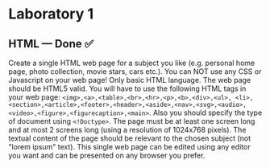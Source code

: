 # Laboratory 1
## HTML — Done ✅

Create a single HTML web page for a subject you like (e.g. personal home page, photo collection, movie stars, cars etc.). 
You can NOT use any CSS or Javascript on your web page! Only basic HTML language. 
The web page should be HTML5 valid. 
You will have to use the following HTML tags in your web page: `<img>,<a>,<table>,<br>,<hr>,<p>,<b>,<div>,<ul>, <li>,<section>,<article>,<footer>,<header>,<aside>,<nav>,<svg>,<audio>,<video>,<figure>,<figurecaption>,<main>`. 
Also you should specify the type of document using `<!Doctype>`. 
The page must be at least one screen long and at most 2 screens long (using a resolution of 1024x768 pixels). 
The textual content of the page should be relevant to the chosen subject (not "lorem ipsum" text). 
This single web page can be edited using any editor you want and can be presented on any browser you prefer. 
